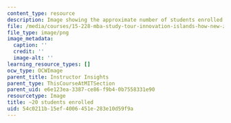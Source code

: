 ```yaml
---
content_type: resource
description: Image showing the approximate number of students enrolled in the class.
file: /media/courses/15-228-mba-study-tour-innovation-islands-how-new-zealand-became-a-global-player-in-the-race-to-innovate-spring-2016/54c0211b15ef4006451e283e10d59f9a_20-approx.png
file_type: image/png
image_metadata:
  caption: ''
  credit: ''
  image-alt: ''
learning_resource_types: []
ocw_type: OCWImage
parent_title: Instructor Insights
parent_type: ThisCourseAtMITSection
parent_uid: e6e123ea-3387-ce86-f9b4-0b7558331e90
resourcetype: Image
title: ~20 students enrolled
uid: 54c0211b-15ef-4006-451e-283e10d59f9a
---
```

